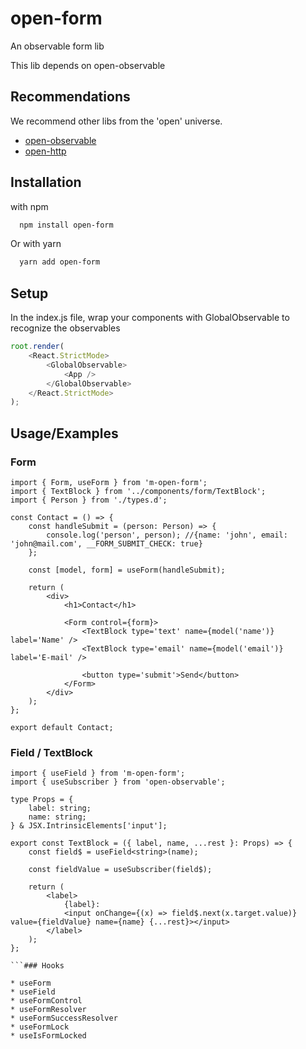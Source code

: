 
# open-form

An observable form lib 



This lib depends on open-observable

## Recommendations
We recommend other libs from the 'open' universe.

 - [open-observable](https://github.com/Manolo8/open-observable)
 - [open-http](https://github.com/Manolo8/open-http)
## Installation

with npm

```bash
  npm install open-form
```
Or with yarn
```bash
  yarn add open-form
```

## Setup 

In the index.js file, wrap your components with GlobalObservable to recognize the observables

``` javascript
root.render(
    <React.StrictMode>
        <GlobalObservable>
            <App />
        </GlobalObservable>
    </React.StrictMode>
);
```
## Usage/Examples

### Form

```tsx
import { Form, useForm } from 'm-open-form';
import { TextBlock } from '../components/form/TextBlock';
import { Person } from './types.d';

const Contact = () => {
    const handleSubmit = (person: Person) => {
        console.log('person', person); //{name: 'john', email: 'john@mail.com', __FORM_SUBMIT_CHECK: true}
    };

    const [model, form] = useForm(handleSubmit);

    return (
        <div>
            <h1>Contact</h1>

            <Form control={form}>
                <TextBlock type='text' name={model('name')} label='Name' />
                <TextBlock type='email' name={model('email')} label='E-mail' />

                <button type='submit'>Send</button>
            </Form>
        </div>
    );
};

export default Contact;

```

### Field / TextBlock



```tsx
import { useField } from 'm-open-form';
import { useSubscriber } from 'open-observable';

type Props = {
    label: string;
    name: string;
} & JSX.IntrinsicElements['input'];

export const TextBlock = ({ label, name, ...rest }: Props) => {
    const field$ = useField<string>(name);

    const fieldValue = useSubscriber(field$);

    return (
        <label>
            {label}:
            <input onChange={(x) => field$.next(x.target.value)} value={fieldValue} name={name} {...rest}></input>
        </label>
    );
};

```### Hooks

* useForm
* useField
* useFormControl
* useFormResolver
* useFormSuccessResolver
* useFormLock
* useIsFormLocked
